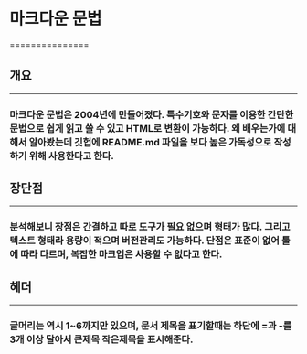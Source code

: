 # 마크다운 문법

===============

## 개요

---

### 마크다운 문법은 2004년에 만들어졌다. 특수기호와 문자를 이용한 간단한 문법으로 쉽게 읽고 쓸 수 있고 HTML로 변환이 가능하다. 왜 배우는가에 대해서 알아봤는데 깃헙에 README.md 파일을 보다 높은 가독성으로 작성하기 위해 사용한다고 한다.

## 장단점
----
### 분석해보니 장점은 간결하고 따로 도구가 필요 없으며 형태가 많다. 그리고 텍스트 형태라 용량이 적으며 버전관리도 가능하다. 단점은 표준이 없어 툴에 따라 다르며, 복잡한 마크업은 사용할 수 없다고 한다.

## 헤더
----
### 글머리는 역시 1~6까지만 있으며, 문서 제목을 표기할때는 하단에 =과 -를 3개 이상 달아서 큰제목 작은제목을 표시해준다.